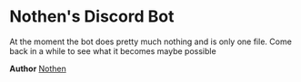 Nothen's Discord Bot
====================
At the moment the bot does pretty much nothing and is only one file.
Come back in a while to see what it becomes maybe possible


**Author**
[Nothen](https://github.com/Nothenn)